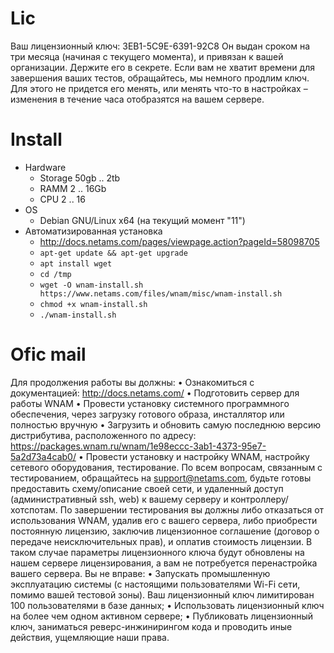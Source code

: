 # Lic
Ваш лицензионный ключ:
	3EB1-5C9E-6391-92C8
Он выдан сроком на три месяца (начиная с текущего момента), и привязан к вашей организации. Держите его в секрете. Если вам не хватит времени для завершения ваших тестов, обращайтесь, мы немного продлим ключ. Для этого не придется его менять, или менять что-то в настройках – изменения в течение часа отобразятся на вашем сервере.

# Install
- Hardware
	- Storage 50gb .. 2tb
	- RAMM 2 .. 16Gb
	- CPU 2 .. 16
- OS
	- Debian GNU/Linux x64 (на текущий момент "11")
- Автоматизированная установка
	- http://docs.netams.com/pages/viewpage.action?pageId=58098705
	- `apt-get update && apt-get upgrade`
	- `apt install wget`
	- `cd /tmp`
	- `wget -O wnam-install.sh https://www.netams.com/files/wnam/misc/wnam-install.sh`
	- `chmod +x wnam-install.sh`
	- `./wnam-install.sh`

# Ofic mail
Для продолжения работы вы должны:
•	Ознакомиться с документацией: http://docs.netams.com/
•	Подготовить сервер для работы WNAM 
•	Провести установку системного программного обеспечения, через загрузку готового образа, инсталлятор или полностью вручную
•	Загрузить и обновить самую последнюю версию дистрибутива, расположенного по адресу: https://packages.wnam.ru/wnam/1e98eccc-3ab1-4373-95e7-5a2d73a4cab0/ 
•	Провести установку и настройку WNAM, настройку сетевого оборудования, тестирование.
По всем вопросам, связанным с тестированием, обращайтесь на support@netams.com, будьте готовы предоставить схему/описание своей сети, и удаленный доступ (административный ssh, web) к вашему серверу и контроллеру/хотспотам.
По завершении тестирования вы должны либо отказаться от использования WNAM, удалив его с вашего сервера, либо приобрести постоянную лицензию, заключив лицензионное соглашение (договор о передаче неисключительных прав), и оплатив стоимость лицензии. В таком случае параметры лицензионного ключа будут обновлены на нашем сервере лицензирования, а вам не потребуется перенастройка вашего сервера.
Вы не вправе:
•	Запускать промышленную эксплуатацию системы (с настоящими пользователями Wi-Fi сети, помимо вашей тестовой зоны). Ваш лицензионный ключ лимитирован 100 пользователями в базе данных;
•	Использовать лицензионный ключ на более чем одном активном сервере;
•	Публиковать лицензионный ключ, заниматься реверс-инжинирингом кода и проводить иные действия, ущемляющие наши права.

